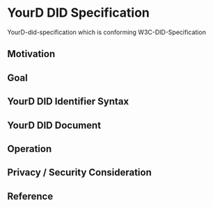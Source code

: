 # YourD DID Specification
YourD-did-specification which is conforming W3C-DID-Specification
## Motivation 
## Goal
## YourD DID Identifier Syntax
## YourD DID Document
## Operation
## Privacy / Security Consideration
## Reference
